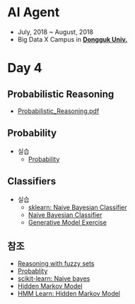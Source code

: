 # AI Agent

- July, 2018 ~ August, 2018
- Big Data X Campus in [**Dongguk Univ.**](http://www.dongguk.edu/mbs/kr/index.jsp)

# Day 4

## Probabilistic Reasoning

- [Probabilistic_Reasoning.pdf](./Probabilistic_Reasoning.pdf)

## Probability

- 실습
	- [Probability](./Probability/Probability.ipynb)

## Classifiers

- 실습
	- [sklearn: Naive Bayesian Classifier](./Classifier/sklearn_Naive_Bayes.ipynb)
	- [Naive Bayesian Classifier](./Classifier/Naive_Bayes_Exercise.ipynb)
	- [Generative Model Exercise](./Classifier/Generative_Model_Exercise.ipynb)

## 참조

- [Reasoning with fuzzy sets](https://pythonhosted.org/scikit-fuzzy/auto_examples/plot_tipping_problem_newapi.html)
- [Probablity](https://www.datacamp.com/community/tutorials/statistics-python-tutorial-probability-1)
- [scikit-learn: Naive bayes](http://scikit-learn.org/stable/modules/naive_bayes.html)
- [Hidden Markov Model](http://www.blackarbs.com/blog/introduction-hidden-markov-models-python-networkx-sklearn/2/9/2017)
- [HMM Learn: Hidden Markov Model](http://hmmlearn.readthedocs.io/en/latest/tutorial.html)
